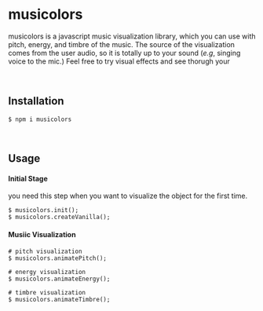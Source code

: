 # musicolors
musicolors is a javascript music visualization library, which you can use with pitch, energy, and timbre of the music.
The source of the visualization comes from the user audio, so it is totally up to your sound (*e.g*, singing voice to the mic.)
Feel free to try visual effects and see thorugh your

<!-- 
<img width="960" alt="image" src=""> -->


<br>

## Installation

```
$ npm i musicolors
```


<br>

## Usage

#### Initial Stage
you need this step when you want to visualize the object for the first time.

```
$ musicolors.init();
$ musicolors.createVanilla();
```

#### Musiic Visualization
```
# pitch visualization
$ musicolors.animatePitch();

# energy visualization
$ musicolors.animateEnergy();

# timbre visualization
$ musicolors.animateTimbre();
```
